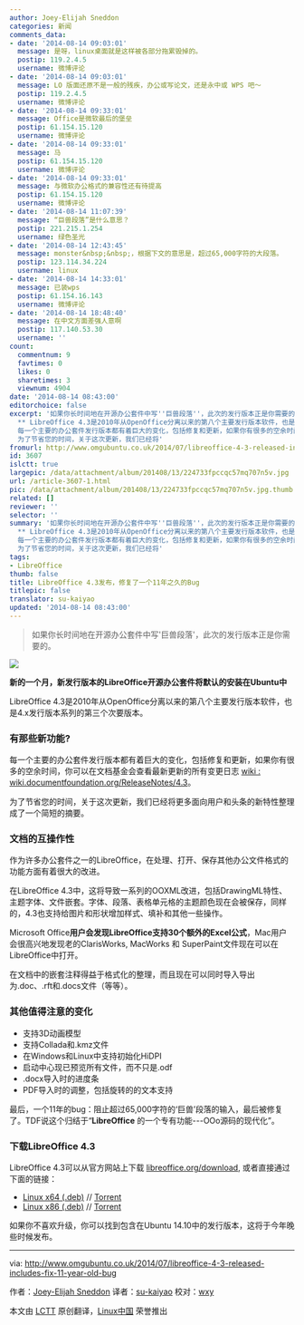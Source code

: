 ```yaml
---
author: Joey-Elijah Sneddon
categories: 新闻
comments_data:
- date: '2014-08-14 09:03:01'
  message: 是呀，linux桌面就是这样被各部分拖累毁掉的。
  postip: 119.2.4.5
  username: 微博评论
- date: '2014-08-14 09:03:01'
  message: LO 版面还原不是一般的残疾，办公或写论文，还是永中或 WPS 吧～
  postip: 119.2.4.5
  username: 微博评论
- date: '2014-08-14 09:33:01'
  message: Office是微软最后的堡垒
  postip: 61.154.15.120
  username: 微博评论
- date: '2014-08-14 09:33:01'
  message: 马
  postip: 61.154.15.120
  username: 微博评论
- date: '2014-08-14 09:33:01'
  message: 与微软办公格式的兼容性还有待提高
  postip: 61.154.15.120
  username: 微博评论
- date: '2014-08-14 11:07:39'
  message: “巨兽段落”是什么意思？
  postip: 221.215.1.254
  username: 绿色圣光
- date: '2014-08-14 12:43:45'
  message: monster&nbsp;&nbsp;，根据下文的意思是，超过65,000字符的大段落。
  postip: 123.114.34.224
  username: linux
- date: '2014-08-14 14:33:01'
  message: 已装wps
  postip: 61.154.16.143
  username: 微博评论
- date: '2014-08-14 18:48:40'
  message: 在中文方面差强人意啊
  postip: 117.140.53.30
  username: ''
count:
  commentnum: 9
  favtimes: 0
  likes: 0
  sharetimes: 3
  viewnum: 4904
date: '2014-08-14 08:43:00'
editorchoice: false
excerpt: '如果你长时间地在开源办公套件中写''巨兽段落''，此次的发行版本正是你需要的。   ** 新的一个月，新发行版本的LibreOffice开源办公套件将默认的安装在Ubuntu中
  ** LibreOffice 4.3是2010年从OpenOffice分离以来的第八个主要发行版本软件，也是4.x发行版本系列的第三个次要版本。 有那些新功能?
  每一个主要的办公套件发行版本都有着巨大的变化，包括修复和更新，如果你有很多的空余时间，你可以在文档基金会查看最新更新的所有变更日志 wiki : wiki.documentfoundation.org/ReleaseNotes/4.3。
  为了节省您的时间，关于这次更新，我们已经将'
fromurl: http://www.omgubuntu.co.uk/2014/07/libreoffice-4-3-released-includes-fix-11-year-old-bug
id: 3607
islctt: true
largepic: /data/attachment/album/201408/13/224733fpccqc57mq707n5v.jpg
url: /article-3607-1.html
pic: /data/attachment/album/201408/13/224733fpccqc57mq707n5v.jpg.thumb.jpg
related: []
reviewer: ''
selector: ''
summary: '如果你长时间地在开源办公套件中写''巨兽段落''，此次的发行版本正是你需要的。   ** 新的一个月，新发行版本的LibreOffice开源办公套件将默认的安装在Ubuntu中
  ** LibreOffice 4.3是2010年从OpenOffice分离以来的第八个主要发行版本软件，也是4.x发行版本系列的第三个次要版本。 有那些新功能?
  每一个主要的办公套件发行版本都有着巨大的变化，包括修复和更新，如果你有很多的空余时间，你可以在文档基金会查看最新更新的所有变更日志 wiki : wiki.documentfoundation.org/ReleaseNotes/4.3。
  为了节省您的时间，关于这次更新，我们已经将'
tags:
- LibreOffice
thumb: false
title: LibreOffice 4.3发布，修复了一个11年之久的Bug
titlepic: false
translator: su-kaiyao
updated: '2014-08-14 08:43:00'
---
```



> 
> 如果你长时间地在开源办公套件中写'巨兽段落'，此次的发行版本正是你需要的。
> 
> 
> 


![](/data/attachment/album/201408/13/224733fpccqc57mq707n5v.jpg)


**新的一个月，新发行版本的LibreOffice开源办公套件将默认的安装在Ubuntu中**


LibreOffice 4.3是2010年从OpenOffice分离以来的第八个主要发行版本软件，也是4.x发行版本系列的第三个次要版本。


### 有那些新功能?


每一个主要的办公套件发行版本都有着巨大的变化，包括修复和更新，如果你有很多的空余时间，你可以在文档基金会查看最新更新的所有变更日志 [wiki : wiki.documentfoundation.org/ReleaseNotes/4.3](https://wiki.documentfoundation.org/ReleaseNotes/4.3)。


为了节省您的时间，关于这次更新，我们已经将更多面向用户和头条的新特性整理成了一个简短的摘要。


### 文档的互操作性


作为许多办公套件之一的LibreOffice，在处理、打开、保存其他办公文件格式的功能方面有着很大的改进。


在LibreOffice 4.3中，这将导致一系列的OOXML改进，包括DrawingML特性、主题字体、文件嵌套。字体、段落、表格单元格的主题颜色现在会被保存，同样的，4.3也支持给图片和形状增加样式、填补和其他一些操作。


Microsoft Office**用户会发现LibreOffice支持30个额外的Excel公式**，Mac用户会很高兴地发现老的ClarisWorks, MacWorks 和 SuperPaint文件现在可以在LibreOffice中打开。


在文档中的嵌套注释得益于格式化的整理，而且现在可以同时导入导出为.doc、.rft和.docs文件（等等）。


### 其他值得注意的变化


* 支持3D动画模型
* 支持Collada和.kmz文件
* 在Windows和Linux中支持初始化HiDPI
* 启动中心现已预览所有文件，而不只是.odf
* .docx导入时的进度条
* PDF导入时的调整，包括旋转的的文本支持


最后，一个11年的bug：阻止超过65,000字符的‘巨兽’段落的输入，最后被修复了。TDF说这个归结于“**LibreOffice** 的一个专有功能---OOo源码的现代化”。


### 下载LibreOffice 4.3


LibreOffice 4.3可以从官方网站上下载 [libreoffice.org/download](http://www.libreoffice.org/download/), 或者直接通过下面的链接：


* [Linux x64 (.deb)](http://www.libreoffice.org/download/libreoffice-fresh/?type=deb-x86_64&version=4.3.0&lang=en-US) // [Torrent](http://download.documentfoundation.org/libreoffice/stable/4.3.0/deb/x86_64/LibreOffice_4.3.0_Linux_x86-64_deb.tar.gz.torrent)
* [Linux x86 (.deb)](http://www.libreoffice.org/download/libreoffice-fresh/?type=deb-x86&version=4.3.0&lang=en-US) // [Torrent](http://download.documentfoundation.org/libreoffice/stable/4.3.0/deb/x86/LibreOffice_4.3.0_Linux_x86_deb.tar.gz.torrent)


如果你不喜欢升级，你可以找到包含在Ubuntu 14.10中的发行版本，这将于今年晚些时候发布。




---


via: <http://www.omgubuntu.co.uk/2014/07/libreoffice-4-3-released-includes-fix-11-year-old-bug>


作者：[Joey-Elijah Sneddon](https://plus.google.com/117485690627814051450/?rel=author) 译者：[su-kaiyao](https://github.com/su-kaiyao) 校对：[wxy](https://github.com/wxy)


本文由 [LCTT](https://github.com/LCTT/TranslateProject) 原创翻译，[Linux中国](http://linux.cn/) 荣誉推出